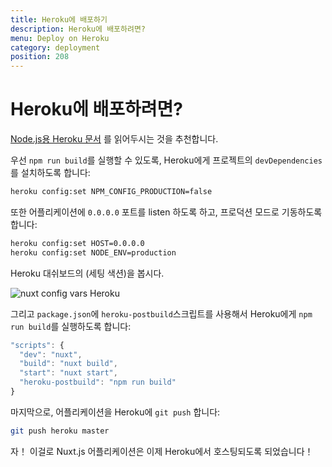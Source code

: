 ```yaml
---
title: Heroku에 배포하기
description: Heroku에 배포하려면?
menu: Deploy on Heroku
category: deployment
position: 208
---
```


# Heroku에 배포하려면?

[Node.js용 Heroku 문서](https://devcenter.heroku.com/articles/nodejs-support) 를 읽어두시는 것을 추천합니다.

우선 `npm run build`를 실행할 수 있도록, Heroku에게 프로젝트의 `devDependencies` 를 설치하도록 합니다:

```bash
heroku config:set NPM_CONFIG_PRODUCTION=false
```

또한 어플리케이션에 `0.0.0.0` 포트를 listen 하도록 하고, 프로덕션 모드로 기동하도록 합니다:

```bash
heroku config:set HOST=0.0.0.0
heroku config:set NODE_ENV=production
```

Heroku 대쉬보드의 (세팅 색션)을 봅시다.

 ![nuxt config vars Heroku](https://i.imgur.com/EEKl6aS.png)

그리고 `package.json`에 `heroku-postbuild`스크립트를 사용해서 Heroku에게 `npm run build`를 실행하도록 합니다:

```js
"scripts": {
  "dev": "nuxt",
  "build": "nuxt build",
  "start": "nuxt start",
  "heroku-postbuild": "npm run build"
}
```

마지막으로, 어플리케이션을 Heroku에 `git push` 합니다:

```bash
git push heroku master
```

자！ 이걸로 Nuxt.js 어플리케이션은 이제 Heroku에서 호스팅되도록 되었습니다！

